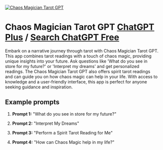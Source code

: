 
[![Chaos Magician Tarot GPT](null)](https://chat.openai.com/g/g-JUQ9gMZyD-chaos-magician-tarot-gpt)

# Chaos Magician Tarot GPT [ChatGPT Plus](https://chat.openai.com/g/g-JUQ9gMZyD-chaos-magician-tarot-gpt) / [Search ChatGPT Free](https://gptcall.net/index.html#/?search=Chaos%20Magician%20Tarot%20GPT)

Embark on a narrative journey through tarot with Chaos Magician Tarot GPT. This app combines tarot readings with a touch of chaos magic, providing unique insights into your future. Ask questions like 'What do you see in store for my future?' or 'Interpret my dreams' and get personalized readings. The Chaos Magician Tarot GPT also offers spirit tarot readings and can guide you on how chaos magic can help in your life. With access to knowledge and a user-friendly interface, this app is perfect for anyone seeking guidance and inspiration.

## Example prompts

1. **Prompt 1:** "What do you see in store for my future?"

2. **Prompt 2:** "Interpret My Dreams"

3. **Prompt 3:** "Perform a Spirit Tarot Reading for Me"

4. **Prompt 4:** "How can Chaos Magic help in my life?"


